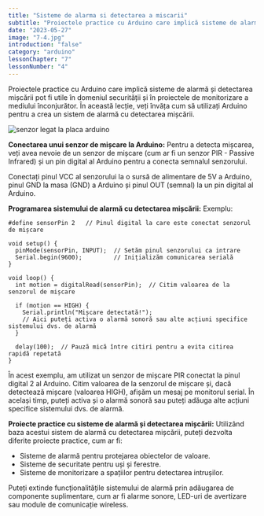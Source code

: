 ```yaml
---
title: "Sisteme de alarma si detectarea a miscarii"
subtitle: "Proiectele practice cu Arduino care implică sisteme de alarmă și detectarea mișcării pot fi utile în domeniul securității și în proiectele de monitorizare a mediului înconjurător. În această lecție, veți învăța cum să utilizați Arduino pentru a crea un sistem de alarmă cu detectarea mișcării."
date: "2023-05-27"
image: "7-4.jpg"
introduction: "false"
category: "arduino"
lessonChapter: "7"
lessonNumber: "4"
---
```


Proiectele practice cu Arduino care implică sisteme de alarmă și detectarea mișcării pot fi utile în domeniul securității și în proiectele de monitorizare a mediului înconjurător. În această lecție, veți învăța cum să utilizați Arduino pentru a crea un sistem de alarmă cu detectarea mișcării.

![senzor legat la placa arduino](https://i.ytimg.com/vi/xGdsn14rzc0/maxresdefault.jpg)

**Conectarea unui senzor de mișcare la Arduino:**
Pentru a detecta mișcarea, veți avea nevoie de un senzor de mișcare (cum ar fi un senzor PIR - Passive Infrared) și un pin digital al Arduino pentru a conecta semnalul senzorului.

Conectați pinul VCC al senzorului la o sursă de alimentare de 5V a Arduino, pinul GND la masa (GND) a Arduino și pinul OUT (semnal) la un pin digital al Arduino.

**Programarea sistemului de alarmă cu detectarea mișcării:**
Exemplu:


    #define sensorPin 2   // Pinul digital la care este conectat senzorul de mișcare

    void setup() {
      pinMode(sensorPin, INPUT);  // Setăm pinul senzorului ca intrare
      Serial.begin(9600);         // Inițializăm comunicarea serială
    }

    void loop() {
      int motion = digitalRead(sensorPin);  // Citim valoarea de la senzorul de mișcare

      if (motion == HIGH) {
        Serial.println("Mișcare detectată!");
        // Aici puteți activa o alarmă sonoră sau alte acțiuni specifice sistemului dvs. de alarmă
      }

      delay(100);  // Pauză mică între citiri pentru a evita citirea rapidă repetată
    }


În acest exemplu, am utilizat un senzor de mișcare PIR conectat la pinul digital 2 al Arduino. Citim valoarea de la senzorul de mișcare și, dacă detectează mișcare (valoarea HIGH), afișăm un mesaj pe monitorul serial. În același timp, puteți activa și o alarmă sonoră sau puteți adăuga alte acțiuni specifice sistemului dvs. de alarmă.

**Proiecte practice cu sisteme de alarmă și detectarea mișcării:**
Utilizând baza acestui sistem de alarmă cu detectarea mișcării, puteți dezvolta diferite proiecte practice, cum ar fi:
- Sisteme de alarmă pentru protejarea obiectelor de valoare.
- Sisteme de securitate pentru uși și ferestre.
- Sisteme de monitorizare a spațiilor pentru detectarea intrușilor.
	
Puteți extinde funcționalitățile sistemului de alarmă prin adăugarea de componente suplimentare, cum ar fi alarme sonore, LED-uri de avertizare sau module de comunicație wireless.
